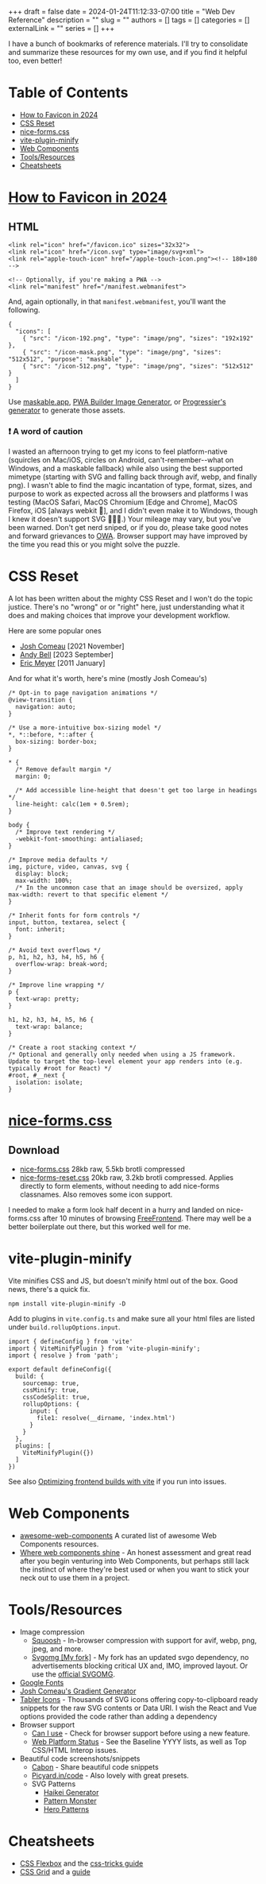 +++ 
draft = false
date = 2024-01-24T11:12:33-07:00
title = "Web Dev Reference"
description = ""
slug = ""
authors = []
tags = []
categories = []
externalLink = ""
series = []
+++

I have a bunch of bookmarks of reference materials. I'll try to consolidate and summarize these resources for my own use, and if you find it helpful too, even better!

# Table of Contents <!-- omit in toc -->
- [How to Favicon in 2024](#how-to-favicon-in-2024)
- [CSS Reset](#css-reset)
- [nice-forms.css](#nice-formscss)
- [vite-plugin-minify](#vite-plugin-minify)
- [Web Components](#web-components)
- [Tools/Resources](#toolsresources)
- [Cheatsheets](#cheatsheets)

# [How to Favicon in 2024](https://evilmartians.com/chronicles/how-to-favicon-in-2021-six-files-that-fit-most-needs)

## HTML <!-- omit in toc -->
```
<link rel="icon" href="/favicon.ico" sizes="32x32">
<link rel="icon" href="/icon.svg" type="image/svg+xml">
<link rel="apple-touch-icon" href="/apple-touch-icon.png"><!-- 180×180 -->

<!-- Optionally, if you're making a PWA -->
<link rel="manifest" href="/manifest.webmanifest">
```

And, again optionally, in that `manifest.webmanifest`, you'll want the following.
```
{
  "icons": [
    { "src": "/icon-192.png", "type": "image/png", "sizes": "192x192" },
    { "src": "/icon-mask.png", "type": "image/png", "sizes": "512x512", "purpose": "maskable" },
    { "src": "/icon-512.png", "type": "image/png", "sizes": "512x512" }
  ]
}
```

Use [maskable.app](https://maskable.app/), [PWA Builder Image Generator](https://www.pwabuilder.com/imagegenerator), or [Progressier's generator](https://progressier.com/pwa-icons-and-ios-splash-screen-generator) to generate those assets. 

### ❗️ A word of caution <!-- omit in toc -->
I wasted an afternoon trying to get my icons to feel platform-native (squircles on Mac/iOS, circles on Android, can't-remember--what on Windows, and a maskable fallback) while also using the best supported mimetype (starting with SVG and falling back through avif, webp, and finally png). I wasn't able to find the magic incantation of type, format, sizes, and purpose to work as expected across all the browsers and platforms I was testing (MacOS Safari, MacOS Chromium [Edge and Chrome], MacOS Firefox, iOS [always webkit 🤮], and I didn't even make it to Windows, though I knew it doesn't support SVG 🤦🏻‍♂️.) Your mileage may vary, but you've been warned. Don't get nerd sniped, or if you do, please take good notes and forward grievances to [OWA](https://open-web-advocacy.org/get-involved/). Browser support may have improved by the time you read this or you might solve the puzzle.

# CSS Reset
A lot has been written about the mighty CSS Reset and I won't do the topic justice. There's no "wrong" or or "right" here, just understanding what it does and making choices that improve your development workflow.

Here are some popular ones
* [Josh Comeau](https://www.joshwcomeau.com/css/custom-css-reset/) [2021 November]
* [Andy Bell](https://piccalil.li/blog/a-more-modern-css-reset/) [2023 September]
* [Eric Meyer](https://meyerweb.com/eric/tools/css/reset/) [2011 January]


And for what it's worth, here's mine (mostly Josh Comeau's)
```
/* Opt-in to page navigation animations */
@view-transition {
  navigation: auto;
}

/* Use a more-intuitive box-sizing model */
*, *::before, *::after {
  box-sizing: border-box;
}

* {
  /* Remove default margin */
  margin: 0;

  /* Add accessible line-height that doesn't get too large in headings */
  line-height: calc(1em + 0.5rem);
}

body {
  /* Improve text rendering */
  -webkit-font-smoothing: antialiased;
}

/* Improve media defaults */
img, picture, video, canvas, svg {
  display: block;
  max-width: 100%;
  /* In the uncommon case that an image should be oversized, apply max-width: revert to that specific element */
}

/* Inherit fonts for form controls */
input, button, textarea, select {
  font: inherit;
}

/* Avoid text overflows */
p, h1, h2, h3, h4, h5, h6 {
  overflow-wrap: break-word;
}

/* Improve line wrapping */
p {
  text-wrap: pretty;
}

h1, h2, h3, h4, h5, h6 {
  text-wrap: balance;
}

/* Create a root stacking context */
/* Optional and generally only needed when using a JS framework. Update to target the top-level element your app renders into (e.g. typically #root for React) */
#root, #__next {
  isolation: isolate;
}
```

# [nice-forms.css](https://nielsvoogt.github.io/nice-forms.css/)

## Download <!-- omit in toc -->
* [nice-forms.css](https://unpkg.com/nice-forms.css@0.1.7/dist/nice-forms.css) 28kb raw, 5.5kb brotli compressed
* [nice-forms-reset.css](https://raw.githubusercontent.com/nielsVoogt/nice-forms.css/main/dist/nice-forms-reset.css) 20kb raw, 3.2kb brotli compressed. Applies directly to form elements, without needing to add nice-forms classnames. Also removes some icon support.

I needed to make a form look half decent in a hurry and landed on nice-forms.css after 10 minutes of browsing [FreeFrontend](https://freefrontend.com/). There may well be a better boilerplate out there, but this worked well for me. 

# vite-plugin-minify
Vite minifies CSS and JS, but doesn't minify html out of the box. Good news, there's a quick fix.

```
npm install vite-plugin-minify -D
```

Add to plugins in `vite.config.ts` and make sure all your html files are listed under `build.rollupOptions.input`.
```
import { defineConfig } from 'vite'
import { ViteMinifyPlugin } from 'vite-plugin-minify';
import { resolve } from 'path';

export default defineConfig({
  build: {
    sourcemap: true,
    cssMinify: true,
    cssCodeSplit: true,
    rollupOptions: {
      input: {
        file1: resolve(__dirname, 'index.html')
      }
    }
  },
  plugins: [
    ViteMinifyPlugin({})
  ]
})
```

See also [Optimizing frontend builds with vite](https://sorbx64.hashnode.dev/optimizing-frontend-builds-with-vite) if you run into issues.

# Web Components
* [awesome-web-components](https://github.com/web-padawan/awesome-web-components) A curated list of awesome Web Components resources.
* [Where web components shine](https://daverupert.com/2024/10/super-web-components-sunshine/) - An honest assessment and great read after you begin venturing into Web Components, but perhaps still lack the instinct of where they're best used or when you want to stick your neck out to use them in a project.

# Tools/Resources
* Image compression
  * [Squoosh](https://squoosh.app/) - In-browser compression with support for avif, webp, png, jpeg, and more.
  * [Svgomg [My fork]](https://svgomg.robmeyer.net) - My fork has an updated svgo dependency, no advertisements blocking critical UX and, IMO, improved layout. Or use the [official SVGOMG](https://svgomg.net/).
* [Google Fonts](https://fonts.google.com)
* [Josh Comeau's Gradient Generator](https://www.joshwcomeau.com/gradient-generator/)
* [Tabler Icons](https://tablericons.com/) - Thousands of SVG icons offering copy-to-clipboard ready snippets for the raw SVG contents or Data URI. I wish the React and Vue options provided the code rather than adding a dependency
* Browser support
   * [Can I use](https://caniuse.com/) - Check for browser support before using a new feature.
   * [Web Platform Status](https://webstatus.dev/) - See the Baseline YYYY lists, as well as Top CSS/HTML Interop issues.
* Beautiful code screenshots/snippets
  * [Cabon](https://carbon.now.sh/) - Share beautiful code snippets
  * [Picyard.in/code](https://www.picyard.in/code) - Also lovely with great presets.
  * SVG Patterns
    * [Haikei Generator](https://app.haikei.app/)
    * [Pattern Monster](https://pattern.monster/)
    * [Hero Patterns](https://heropatterns.com/)

# Cheatsheets
* [CSS Flexbox](https://flexbox.malven.co/) and the [css-tricks guide](https://css-tricks.com/snippets/css/a-guide-to-flexbox/)
* [CSS Grid](https://grid.malven.co/) and a [guide](https://learncssgrid.com/)